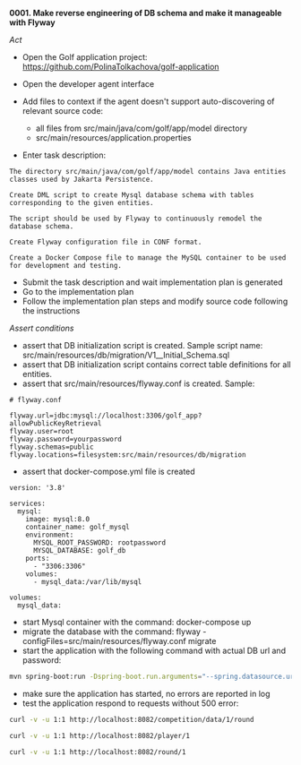 **0001. Make reverse engineering of DB schema and make it manageable with Flyway**

*Act*

- Open the Golf application project:
https://github.com/PolinaTolkachova/golf-application

- Open the developer agent interface
- Add files to context if the agent doesn't support auto-discovering of relevant source code:
    - all files from src/main/java/com/golf/app/model directory
    - src/main/resources/application.properties
- Enter task description:

```
The directory src/main/java/com/golf/app/model contains Java entities classes used by Jakarta Persistence.

Create DML script to create Mysql database schema with tables corresponding to the given entities.

The script should be used by Flyway to continuously remodel the database schema.

Create Flyway configuration file in CONF format.

Create a Docker Compose file to manage the MySQL container to be used for development and testing.
```

- Submit the task description and wait implementation plan is generated
- Go to the implementation plan
- Follow the implementation plan steps and modify source code following the instructions

*Assert conditions*

- assert that DB initialization script is created. Sample script name: src/main/resources/db/migration/V1__Initial_Schema.sql
- assert that DB initialization script contains correct table definitions for all entities.
- assert that src/main/resources/flyway.conf is created. Sample:

```properties
# flyway.conf

flyway.url=jdbc:mysql://localhost:3306/golf_app?allowPublicKeyRetrieval
flyway.user=root
flyway.password=yourpassword
flyway.schemas=public
flyway.locations=filesystem:src/main/resources/db/migration
```

- assert that docker-compose.yml file is created

```
version: '3.8'

services:
  mysql:
    image: mysql:8.0
    container_name: golf_mysql
    environment:
      MYSQL_ROOT_PASSWORD: rootpassword
      MYSQL_DATABASE: golf_db
    ports:
      - "3306:3306"
    volumes:
      - mysql_data:/var/lib/mysql

volumes:
  mysql_data:
```

- start Mysql container with the command: docker-compose up
- migrate the database with the command: flyway -configFiles=src/main/resources/flyway.conf migrate
- start the application with the following command with actual DB url and password:

```bash
mvn spring-boot:run -Dspring-boot.run.arguments="--spring.datasource.url=jdbc:mysql://localhost:3306/golf_db?allowPublicKeyRetrieval=true --spring.datasource.username=root --spring.datasource.password=rootpassword --spring.jpa.hibernate.ddl-auto=none"
```

- make sure the application has started, no errors are reported in log
- test the application respond to requests without 500 error:

```bash
curl -v -u 1:1 http://localhost:8082/competition/data/1/round

curl -v -u 1:1 http://localhost:8082/player/1

curl -v -u 1:1 http://localhost:8082/round/1
```
